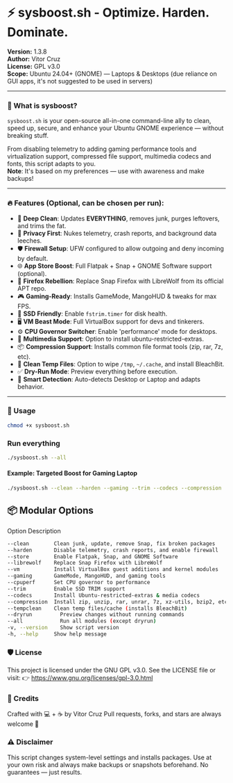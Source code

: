 # ⚡ sysboost.sh - Optimize. Harden. Dominate.

**Version:** 1.3.8  
**Author:** Vitor Cruz  
**License:** GPL v3.0  
**Scope:** Ubuntu 24.04+ (GNOME) — Laptops & Desktops (due reliance on GUI apps, it's not suggested to be used in servers)

---

### 🧰 What is sysboost?

`sysboost.sh` is your open-source all-in-one command-line ally to clean, speed up, secure, and enhance your Ubuntu GNOME experience — without breaking stuff.

From disabling telemetry to adding gaming performance tools and virtualization support, compressed file support, multimedia codecs and fonts, this script adapts to you.  
**Note**: It's based on my preferences — use with awareness and make backups!

---

### 🔥 Features (Optional, can be chosen per run):

- 🧼 **Deep Clean**: Updates **EVERYTHING**, removes junk, purges leftovers, and trims the fat.  
- 🔐 **Privacy First**: Nukes telemetry, crash reports, and background data leeches.  
- 🛡️ **Firewall Setup**: UFW configured to allow outgoing and deny incoming by default.  
- 🌐 **App Store Boost**: Full Flatpak + Snap + GNOME Software support (optional).  
- 🦊 **Firefox Rebellion**: Replace Snap Firefox with LibreWolf from its official APT repo.  
- 🎮 **Gaming-Ready**: Installs GameMode, MangoHUD & tweaks for max FPS.  
- 💾 **SSD Friendly**: Enable `fstrim.timer` for disk health.  
- 🖥️ **VM Beast Mode**: Full VirtualBox support for devs and tinkerers.  
- ⚙️ **CPU Governor Switcher**: Enable 'performance' mode for desktops.  
- 🎵 **Multimedia Support**: Option to install ubuntu-restricted-extras.  
- 📦 **Compression Support**: Installs common file format tools (zip, rar, 7z, etc).  
- 🧹 **Clean Temp Files**: Option to wipe `/tmp`, `~/.cache`, and install BleachBit.  
- ✅ **Dry-Run Mode**: Preview everything before execution.  
- 🧠 **Smart Detection**: Auto-detects Desktop or Laptop and adapts behavior.

---

### 🧪 Usage
```bash
chmod +x sysboost.sh
```

### Run everything
```bash
./sysboost.sh --all
```

#### Example: Targeted Boost for Gaming Laptop
```bash
./sysboost.sh --clean --harden --gaming --trim --codecs --compression
```

## 📦 Modular Options
Option	Description
```bash
--clean        Clean junk, update, remove Snap, fix broken packages
--harden       Disable telemetry, crash reports, and enable firewall
--store        Enable Flatpak, Snap, and GNOME Software
--librewolf    Replace Snap Firefox with LibreWolf
--vm           Install VirtualBox guest additions and kernel modules
--gaming       GameMode, MangoHUD, and gaming tools
--cpuperf      Set CPU governor to performance
--trim         Enable SSD TRIM support
--codecs       Install Ubuntu-restricted-extras & media codecs
--compression  Install zip, unzip, rar, unrar, 7z, xz-utils, bzip2, etc.
--tempclean	   Clean temp files/cache (installs BleachBit)
--dryrun	     Preview changes without running commands
--all	         Run all modules (except dryrun)
-v, --version	 Show script version
-h, --help	   Show help message
```


### 🛡️ License
This project is licensed under the GNU GPL v3.0.
See the LICENSE file or visit:
👉 https://www.gnu.org/licenses/gpl-3.0.html

### 👤 Credits
Crafted with 💻 + ☕ by Vitor Cruz
Pull requests, forks, and stars are always welcome 🌟

### ⚠️ Disclaimer
This script changes system-level settings and installs packages.
Use at your own risk and always make backups or snapshots beforehand.
No guarantees — just results.


